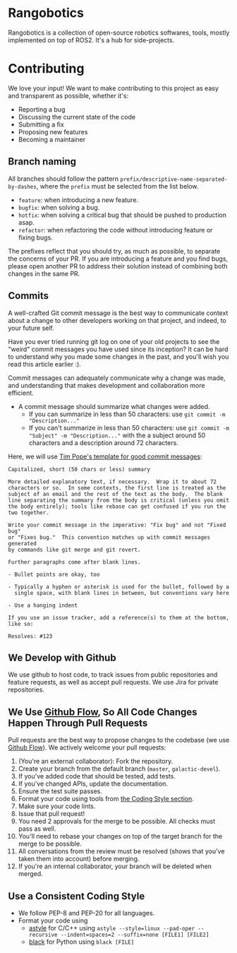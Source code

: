 # Rangobotics

Rangobotics is a collection of open-source robotics softwares, tools, mostly implemented on top of ROS2. It's a hub for side-projects.

# Contributing

We love your input! We want to make contributing to this project as easy and transparent as possible, whether it's:

- Reporting a bug
- Discussing the current state of the code
- Submitting a fix
- Proposing new features
- Becoming a maintainer

## Branch naming
All branches should follow the pattern `prefix/descriptive-name-separated-by-dashes`, where the `prefix` must be selected from the list below.

- `feature`: when introducing a new feature.
- `bugfix`: when solving a bug.
- `hotfix`: when solving a critical bug that should be pushed to production asap.
- `refactor`: when refactoring the code without introducing feature or fixing bugs.

The prefixes reflect that you should try, as much as possible, to separate the concerns of your PR. If you are introducing a feature and you find bugs,
please open another PR to address their solution instead of combining both changes in the same PR.

## Commits

A well-crafted Git commit message is the best way to communicate context about a change to other developers working on that project, and indeed, to your future self.

Have you ever tried running git log on one of your old projects to see the "weird" commit messages you have used since its inception? It can be hard to understand why you made some changes in the past, and you'll wish you read this article earlier :).

Commit messages can adequately communicate why a change was made, and understanding that makes development and collaboration more efficient.

- A commit message should summarize what changes were added.
  - If you can summarize in less than 50 characters: use `git commit -m "Description..."`
  - If you can't summarize in less than 50 characters: use `git commit -m "Subject" -m "Description..."` with the a subject around 50 characters and a description around 72 characters.

Here, we will use [Tim Pope's template for good commit messages](https://tbaggery.com/2008/04/19/a-note-about-git-commit-messages.html):

```plaintext
Capitalized, short (50 chars or less) summary

More detailed explanatory text, if necessary.  Wrap it to about 72
characters or so.  In some contexts, the first line is treated as the
subject of an email and the rest of the text as the body.  The blank
line separating the summary from the body is critical (unless you omit
the body entirely); tools like rebase can get confused if you run the
two together.

Write your commit message in the imperative: "Fix bug" and not "Fixed bug"
or "Fixes bug."  This convention matches up with commit messages generated
by commands like git merge and git revert.

Further paragraphs come after blank lines.

- Bullet points are okay, too

- Typically a hyphen or asterisk is used for the bullet, followed by a
  single space, with blank lines in between, but conventions vary here

- Use a hanging indent

If you use an issue tracker, add a reference(s) to them at the bottom,
like so:

Resolves: #123
```

## We Develop with Github
We use github to host code, to track issues from public repositories and feature requests, as well as accept pull requests. We use Jira for private repositories.

## We Use [Github Flow](https://docs.github.com/en/get-started/quickstart/github-flow), So All Code Changes Happen Through Pull Requests
Pull requests are the best way to propose changes to the codebase (we use [Github Flow](https://docs.github.com/en/get-started/quickstart/github-flow)). We actively welcome your pull requests:

1. (You're an external collaborator): Fork the repository.
2. Create your branch from the default branch (`master`, `galactic-devel`).
3. If you've added code that should be tested, add tests.
4. If you've changed APIs, update the documentation.
5. Ensure the test suite passes.
6. Format your code using tools from [the Coding Style section](#use-a-consistent-coding-style).
7. Make sure your code lints.
8. Issue that pull request!
9. You need 2 approvals for the merge to be possible. All checks must pass as well.
10. You'll need to rebase your changes on top of the target branch for the merge to be possible.
11. All conversations from the review must be resolved (shows that you've taken them into account) before merging.
12. If you're an internal collaborator, your branch will be deleted when merged.

## Use a Consistent Coding Style

* We follow PEP-8 and PEP-20 for all languages.
* Format your code using 
    * [astyle](https://manpages.ubuntu.com/manpages/trusty/man1/astyle.1.html) for C/C++ using `astyle --style=linux --pad-oper --recursive --indent=spaces=2 --suffix=none [FILE1] [FILE2]`
    * [black](https://www.freecodecamp.org/news/auto-format-your-python-code-with-black/#:~:text=To%20format%20more%20than%20one,black%20folder_name%2F%20in%20the%20terminal.) for Python using `black [FILE]`
